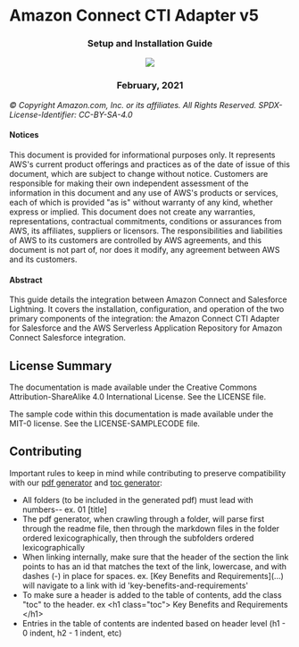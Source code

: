 # Amazon Connect CTI Adapter v5

<h3 align="center"> Setup and Installation Guide</h3>

<p align="center">
  <img src="./lightning/media/image1.png" />
</p>

<h3 align="center"> February, 2021</h3>

_© Copyright Amazon.com, Inc. or its affiliates. All Rights Reserved. SPDX-License-Identifier: CC-BY-SA-4.0_

#### Notices

This document is provided for informational purposes only. It represents
AWS's current product offerings and practices as of the date of issue of
this document, which are subject to change without notice. Customers are
responsible for making their own independent assessment of the
information in this document and any use of AWS's products or services,
each of which is provided "as is" without warranty of any kind, whether
express or implied. This document does not create any warranties,
representations, contractual commitments, conditions or assurances from
AWS, its affiliates, suppliers or licensors. The responsibilities and
liabilities of AWS to its customers are controlled by AWS agreements,
and this document is not part of, nor does it modify, any agreement
between AWS and its customers.

#### Abstract

This guide details the integration between Amazon Connect and Salesforce
Lightning. It covers the installation, configuration, and operation of
the two primary components of the integration: the Amazon Connect CTI
Adapter for Salesforce and the AWS Serverless Application Repository for
Amazon Connect Salesforce integration.

## License Summary

The documentation is made available under the Creative Commons Attribution-ShareAlike 4.0 International License. See the LICENSE file.

The sample code within this documentation is made available under the MIT-0 license. See the LICENSE-SAMPLECODE file.

## Contributing

Important rules to keep in mind while contributing to preserve compatibility with our [pdf generator](util/generatePDF.js) and [toc generator](util/generateTOC.js):

- All folders (to be included in the generated pdf) must lead with numbers-- ex. 01 [title]
- The pdf generator, when crawling through a folder, will parse first through the readme file,
  then through the markdown files in the folder ordered lexicographically, then through the subfolders
  ordered lexicographically
- When linking internally, make sure that the header of the section the link points to has an
  id that matches the text of the link, lowercase, and with dashes (-) in place for spaces.
  ex. \[Key Benefits and Requirements\]\(...\) will navigate to a link with id 'key-benefits-and-requirements'
- To make sure a header is added to the table of contents, add the class "toc" to the header.
  ex \<h1 class="toc"\> Key Benefits and Requirements \<\/h1\>
- Entries in the table of contents are indented based on header level (h1 - 0 indent, h2 - 1 indent, etc)
